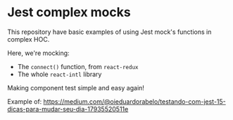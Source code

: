 # Jest complex mocks

This repository have basic examples of using Jest mock's functions in complex HOC.

Here, we're mocking:

- The `connect()` function, from `react-redux`
- The whole `react-intl` library

Making component test simple and easy again!

Example of: https://medium.com/@oieduardorabelo/testando-com-jest-15-dicas-para-mudar-seu-dia-17935520511e
